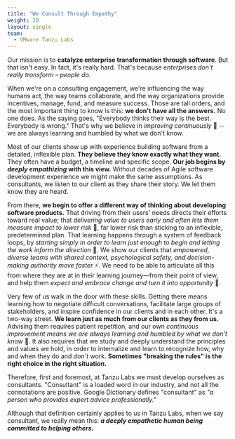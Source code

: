 ```yaml
---
title: "We Consult Through Empathy"
weight: 20
layout: single
team:
  - VMware Tanzu Labs
---
```


Our mission is to **catalyze enterprise transformation through software**. But that isn't easy. In fact, it's really hard. That's because _enterprises don't really transform – people do._ 

When we're on a consulting engagement, we're influencing the way humans act, the way teams collaborate, and the way organizations provide incentives, manage, fund, and measure success. Those are tall orders, and the most important thing to know is this: **we don't have all the answers.** No one does. As the saying goes, "Everybody thinks their way is the best. Everybody is wrong." That's why we believe in _improving continuously_ 🔬 -- we are always learning and humbled by what we don't know. 

Most of our clients show up with experience building software from a detailed, inflexible plan. **They believe they know exactly what they want.** They often have a budget, a timeline and specific scope. **Our job begins by _deeply empathizing_ with this view.** Without decades of Agile software development experience we might make the same assumptions. As consultants, we listen to our client as they share their story. We let them know they are heard.

From there, **we begin to offer a different way of thinking about developing software products.** That driving from their users' needs directs their efforts toward real value; that _delivering value to users early and often lets them measure impact to lower risk_ 🚀, far lower risk than sticking to an inflexible, predetermined plan. That learning happens through a system of feedback loops, by _starting simply in order to learn just enough to begin and letting the work inform the direction_ 🌱. We show our clients that _empowered, diverse teams with shared context, psychological safety, and decision-making authority move faster_ ⚡️. We need to be able to articulate all this from where they are at in their learning journey—from their point of view, and help them _expect and embrace change and turn it into opportunity_ 🦋.

Very few of us walk in the door with these skills. Getting there means learning how to negotiate difficult conversations, facilitate large groups of stakeholders, and inspire confidence in our clients and in each other. It's a two-way street. **We learn just as much from our clients as they from us.** Advising them requires patient repetition, and our own _continuous improvement means we are always learning and humbled by what we don't know_ 🔬. It also requires that we study and deeply understand the principles and values we hold, in order to internalize and learn to recognize how, why and when they do and _don't_ work. **Sometimes "breaking the rules" is the right choice in the right situation.**

Therefore, first and foremost, at Tanzu Labs we must develop ourselves as consultants. "Consultant" is a loaded word in our industry, and not all the connotations are positive. Google Dictionary defines "consultant" as _"a person who provides expert advice professionally."_ 

Although that definition certainly applies to us in Tanzu Labs, when we say consultant, we really mean this: ***a deeply empathetic human being committed to helping others.***

